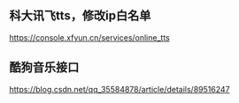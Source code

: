 ## 科大讯飞tts，修改ip白名单
https://console.xfyun.cn/services/online_tts

## 酷狗音乐接口
https://blog.csdn.net/qq_35584878/article/details/89516247